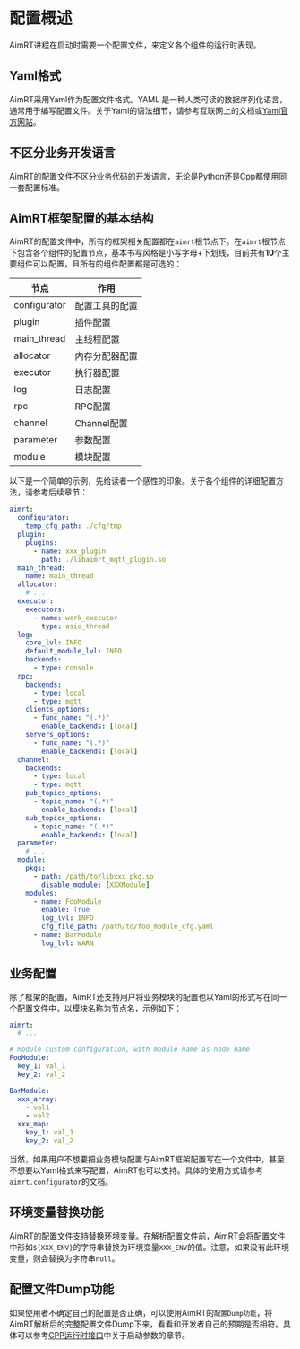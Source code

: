 # 配置概述

AimRT进程在启动时需要一个配置文件，来定义各个组件的运行时表现。


## Yaml格式

AimRT采用Yaml作为配置文件格式。YAML 是一种人类可读的数据序列化语言，通常用于编写配置文件。关于Yaml的语法细节，请参考互联网上的文档或[Yaml官方网站](https://yaml.org/)。


## 不区分业务开发语言

AimRT的配置文件不区分业务代码的开发语言，无论是Python还是Cpp都使用同一套配置标准。


## AimRT框架配置的基本结构

AimRT的配置文件中，所有的框架相关配置都在`aimrt`根节点下。在`aimrt`根节点下包含各个组件的配置节点，基本书写风格是小写字母+下划线，目前共有**10**个主要组件可以配置，且所有的组件配置都是可选的：


| 节点            |   作用 |
| ----            | ---- |
| configurator    |  配置工具的配置 |
| plugin          |  插件配置 |
| main_thread     |  主线程配置 |
| allocator       |  内存分配器配置 |
| executor        |  执行器配置 |
| log             |  日志配置 |
| rpc             |  RPC配置 |
| channel         |  Channel配置 |
| parameter       |  参数配置 |
| module          |  模块配置 |

以下是一个简单的示例，先给读者一个感性的印象。关于各个组件的详细配置方法，请参考后续章节：
```yaml
aimrt:
  configurator:
    temp_cfg_path: ./cfg/tmp
  plugin:
    plugins:
      - name: xxx_plugin
        path: ./libaimrt_mqtt_plugin.so
  main_thread:
    name: main_thread
  allocator:
    # ...
  executor:
    executors:
      - name: work_executor
        type: asio_thread
  log:
    core_lvl: INFO
    default_module_lvl: INFO
    backends:
      - type: console
  rpc:
    backends:
      - type: local
      - type: mqtt
    clients_options:
      - func_name: "(.*)"
        enable_backends: [local]
    servers_options:
      - func_name: "(.*)"
        enable_backends: [local]
  channel:
    backends:
      - type: local
      - type: mqtt
    pub_topics_options:
      - topic_name: "(.*)"
        enable_backends: [local]
    sub_topics_options:
      - topic_name: "(.*)"
        enable_backends: [local]
  parameter:
    # ...
  module:
    pkgs:
      - path: /path/to/libxxx_pkg.so
        disable_module: [XXXModule]
    modules:
      - name: FooModule
        enable: True
        log_lvl: INFO
        cfg_file_path: /path/to/foo_module_cfg.yaml
      - name: BarModule
        log_lvl: WARN
```


## 业务配置

除了框架的配置，AimRT还支持用户将业务模块的配置也以Yaml的形式写在同一个配置文件中，以模块名称为节点名，示例如下：
```yaml
aimrt:
  # ...

# Module custom configuration, with module name as node name
FooModule:
  key_1: val_1
  key_2: val_2

BarModule:
  xxx_array:
    - val1
    - val2
  xxx_map:
    key_1: val_1
    key_2: val_2

```

当然，如果用户不想要把业务模块配置与AimRT框架配置写在一个文件中，甚至不想要以Yaml格式来写配置，AimRT也可以支持。具体的使用方式请参考`aimrt.configurator`的文档。


## 环境变量替换功能

AimRT的配置文件支持替换环境变量。在解析配置文件前，AimRT会将配置文件中形如`${XXX_ENV}`的字符串替换为环境变量`XXX_ENV`的值。注意，如果没有此环境变量，则会替换为字符串`null`。


## 配置文件Dump功能

如果使用者不确定自己的配置是否正确，可以使用AimRT的`配置Dump功能`，将AimRT解析后的完整配置文件Dump下来，看看和开发者自己的预期是否相符。具体可以参考[CPP运行时接口](../interface_cpp/runtime.md)中关于启动参数的章节。


